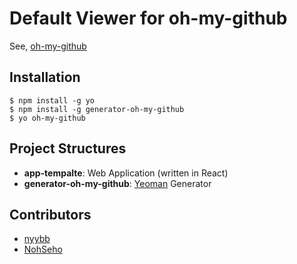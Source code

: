 # Default Viewer for oh-my-github
  
See, [oh-my-github](https://github.com/oh-my-github/oh-my-github)

## Installation

```
$ npm install -g yo
$ npm install -g generator-oh-my-github
$ yo oh-my-github
```

## Project Structures

- **app-tempalte**: Web Application (written in React)
- **generator-oh-my-github**: [Yeoman](http://yeoman.io) Generator

## Contributors

- [nyybb](https://github.com/nyybb)
- [NohSeho](https://github.com/NohSeho)




